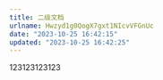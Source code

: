 ```yaml
---
title: 二级文档
urlname: Hwzyd1g0QogX7gxt1NIcvVFGnUc
date: "2023-10-25 16:42:15"
updated: "2023-10-25 16:42:25"
---
```


123123123123
